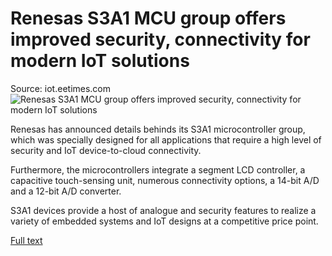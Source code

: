 # Renesas S3A1 MCU group offers improved security, connectivity for modern IoT solutions
Source: iot.eetimes.com
![Renesas S3A1 MCU group offers improved security, connectivity for modern IoT solutions](https://iot.eetimes.com/wp-content/uploads/sites/2/2018/07/renesas.jpg)

Renesas has announced details behinds its S3A1 microcontroller group, which was specially designed for all applications that require a high level of security and IoT device-to-cloud connectivity.

Furthermore, the microcontrollers integrate a segment LCD controller, a capacitive touch-sensing unit, numerous connectivity options, a 14-bit A/D and a 12-bit A/D converter.

S3A1 devices provide a host of analogue and security features to realize a variety of embedded systems and IoT designs at a competitive price point.

[Full text](https://iot.eetimes.com/renesas-s3a1-mcu-group-offers-improved-security-connectivity-for-modern-iot-solutions/)
